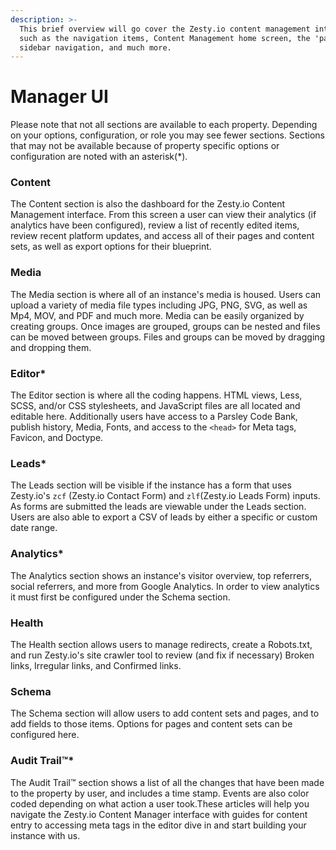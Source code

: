 ```yaml
---
description: >-
  This brief overview will go cover the Zesty.io content management interface
  such as the navigation items, Content Management home screen, the 'pages'
  sidebar navigation, and much more.
---
```


# Manager UI

Please note that not all sections are available to each property. Depending on your options, configuration, or role you may see fewer sections. Sections that may not be available because of property specific options or configuration are noted with an asterisk\(\*\).

### Content

The Content section is also the dashboard for the Zesty.io Content Management interface. From this screen a user can view their analytics \(if analytics have been configured\), review a list of recently edited items, review recent platform updates, and access all of their pages and content sets, as well as export options for their blueprint.

### Media

The Media section is where all of an instance's media is housed. Users can upload a variety of media file types including JPG, PNG, SVG, as well as Mp4, MOV, and PDF and much more. Media can be easily organized by creating groups. Once images are grouped, groups can be nested and files can be moved between groups. Files and groups can be moved by dragging and dropping them.

### Editor\*

The Editor section is where all the coding happens. HTML views, Less, SCSS, and/or CSS stylesheets, and JavaScript files are all located and editable here. Additionally users have access to a Parsley Code Bank, publish history, Media, Fonts, and access to the `<head>` for Meta tags, Favicon, and Doctype.

### Leads\*

The Leads section will be visible if the instance has a form that uses Zesty.io's `zcf` \(Zesty.io Contact Form\) and `zlf`\(Zesty.io Leads Form\) inputs. As forms are submitted the leads are viewable under the Leads section. Users are also able to export a CSV of leads by either a specific or custom date range.

### Analytics\*

The Analytics section shows an instance's visitor overview, top referrers, social referrers, and more from Google Analytics. In order to view analytics it must first be configured under the Schema section.

### Health

The Health section allows users to manage redirects, create a Robots.txt, and run Zesty.io's site crawler tool to review \(and fix if necessary\) Broken links, Irregular links, and Confirmed links.

### Schema

The Schema section will allow users to add content sets and pages, and to add fields to those items. Options for pages and content sets can be configured here.

### Audit Trail™\*

The Audit Trail™ section shows a list of all the changes that have been made to the property by user, and includes a time stamp. Events are also color coded depending on what action a user took.These articles will help you navigate the Zesty.io Content Manager interface with guides for content entry to accessing meta tags in the editor dive in and start building your instance with us.

